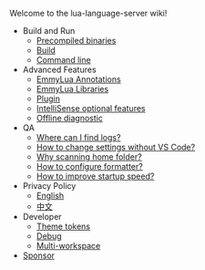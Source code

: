 Welcome to the lua-language-server wiki!

+ Build and Run
  * [Precompiled binaries](https://github.com/sumneko/lua-language-server/wiki/Precompiled-Binaries)
  * [Build](https://github.com/sumneko/lua-language-server/wiki/Build-and-Run)
  * [Command line](https://github.com/sumneko/lua-language-server/wiki/Command-line)
+ Advanced Features
  * [EmmyLua Annotations](https://github.com/sumneko/lua-language-server/wiki/EmmyLua-Annotations)
  * [EmmyLua Libraries](https://github.com/sumneko/lua-language-server/wiki/EmmyLua-Libraries)
  * [Plugin](https://github.com/sumneko/lua-language-server/wiki/Plugin)
  * [IntelliSense optional features](https://github.com/sumneko/lua-language-server/wiki/IntelliSense-optional-features)
  * [Offline diagnostic](https://github.com/sumneko/lua-language-server/wiki/Offline-Diagnostic)
+ QA
  * [Where can I find logs?](https://github.com/sumneko/lua-language-server/wiki/Default-log-path)
  * [How to change settings without VS Code?](https://github.com/sumneko/lua-language-server/wiki/Setting)
  * [Why scanning home folder?](https://github.com/sumneko/lua-language-server/wiki/Why-scanning-home-folder%3F)
  * [How to configure formatter?](https://github.com/sumneko/lua-language-server/wiki/Code-Formatter)
  * [How to improve startup speed?](https://github.com/sumneko/lua-language-server/wiki/How-to-improve-startup-speed)
+ Privacy Policy
  * [English](https://github.com/sumneko/lua-language-server/wiki/Privacy-Policy)
  * [中文](https://github.com/sumneko/lua-language-server/wiki/%E9%9A%90%E7%A7%81%E5%A3%B0%E6%98%8E)
+ Developer
  * [Theme tokens](https://github.com/sumneko/lua-language-server/blob/master/theme-tokens.md)
  * [Debug](https://github.com/sumneko/lua-language-server/wiki/Debug)
  * [Multi-workspace](https://github.com/sumneko/lua-language-server/wiki/Multi-workspace-supports)
+ [Sponsor](https://github.com/sumneko/lua-language-server/issues/484)